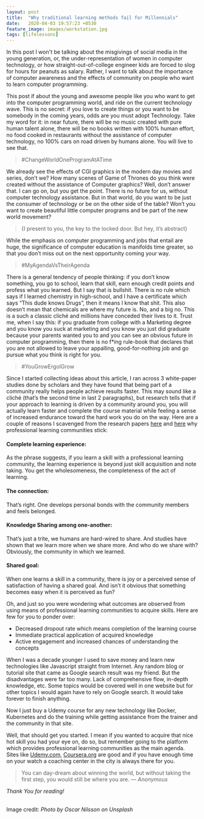 ```yaml
---
layout: post
title:  "Why traditional learning methods fail for Millennials"
date:   2020-04-03 19:57:23 +0530
feature_image: images/workstation.jpg
tags: [lifelessons]
---
```

In this post I won't be talking about the misgivings of social media in the young generation, or, the under-representation of women in computer technology, or how straight-out-of-college engineer kids are forced to slog for hours for peanuts as salary. Rather, I want to talk about the importance of computer awareness and the effects of community on people who want to learn computer programming.

<!--more-->

This post if about the young and awesome people like you who want to get into the computer programming world, and ride on the current technology wave. This is no secret: if you love to create things or you want to be somebody in the coming years, odds are you must adopt Technology. Take my word for it: in near future, there will be no music created with pure human talent alone, there will be no books written with 100% human effort, no food cooked in restaurants without the assistance of computer technology, no 100% cars on road driven by humans alone. You will live to see that.

>#ChangeWorldOneProgramAtATime

We already see the effects of CGI graphics in the modern day movies and series, don’t we? How many scenes of Game of Thrones do you think were created without the assistance of Computer graphics? Well, don’t answer that. I can go on, but you get the point. There is no future for us, without computer technology assistance. But in that world, do you want to be just the consumer of technology or be on the other side of the table? Won’t you want to create beautiful little computer programs and be part of the new world movement?

> {I present to you, the key to the locked door. But hey, it’s abstract}

While the emphasis on computer programming and jobs that entail are huge, the significance of computer education is manifolds time greater, so that you don’t miss out on the next opportunity coming your way.

> #MyAgendaVsTheirAgenda

There is a general tendency of people thinking: if you don’t know something, you go to school, learn that skill, earn enough credit points and profess what you learned. But I say that is bullshit. There is no rule which says if I learned chemistry in high-school, and I have a certificate which says “This dude knows Drugs”, then it means I know that shit. This also doesn’t mean that chemicals are where my future is. No, and a big no. This is a such a classic cliché and millions have conceded their lives to it. Trust me, when I say this: if you graduate from college with a Marketing degree and you know you suck at marketing and you know you just did graduate because your parents wanted you to and you can see an obvious future in computer programming, then there is no f\*ing rule-book that declares that you are not allowed to leave your appalling, good-for-nothing job and go pursue what you think is right for you.

> #YouGrowErgoIGrow

Since I started collecting ideas about this article, I ran across 3 white-paper studies done by scholars and they have found that being part of a community really helps people achieve results faster. This may sound like a cliché (that’s the second time in last 2 paragraphs), but research tells that if your approach to learning is driven by a community around you, you will actually learn faster and complete the course material while feeling a sense of increased endurance toward the hard work you do on the way. Here are a couple of reasons I scavenged from the research papers [here](http://citeseerx.ist.psu.edu/viewdoc/download;jsessionid=8F8F4389C92EEC0AA92B60019402760B?doi=10.1.1.183.1101&rep=rep1&type=pdf) and [here](http://www.sedl.org/pubs/change34/5.html) why professional learning communities stick:

#### Complete learning experience:

 As the phrase suggests, if you learn a skill with a professional learning community, the learning experience is beyond just skill acquisition and note taking. You get the wholesomeness, the completeness of the act of learning.

#### The connection:

 That’s right. One develops personal bonds with the community members and feels belonged.

#### Knowledge Sharing among one-another:

That’s just a trite, we humans are hard-wired to share. And studies have shown that we learn more when we share more. And who do we share with? Obviously, the community in which we learned.

#### Shared goal:

When one learns a skill in a community, there is joy or a perceived sense of satisfaction of having a shared goal. And isn’t it obvious that something becomes easy when it is perceived as fun?

Oh, and just so you were wondering what outcomes are observed from using means of professional learning communities to acquire skills. Here are few for you to ponder over:
* Decreased dropout rate which means completion of the learning course
* Immediate practical application of acquired knowledge
* Active engagement and increased chances of understanding the concepts

When I was a decade younger I used to save money and learn new technologies like Javascript straight from Internet. Any random blog or tutorial site that came as Google search result was my friend. But the disadvantages were far too many. Lack of comprehensive flow, in-depth knowledge, etc. Some topics would be covered well in one website but for other topics I would again have to rely on Google search. It would take forever to finish anything.

Now I just buy a Udemy course for any new technology like Docker, Kubernetes and do the training while getting assistance from the trainer and the community in that site.

Well, that should get you started. I mean if you wanted to acquire that nice hot skill you had your eye on, do so, but remember going to the platform which provides professional learning communities as the main agenda. Sites like [Udemy.com](Udemy.com), [Coursera.org](Coursera.org) are good and if you have enough time on your watch a coaching center in the city is always there for you.

> You can day-dream about winning the world, but without taking the first step, you would still be where you are.
<cite> ― Anonymous</cite>

*Thank You for reading!*

<br>
Image credit: <cite>Photo by Oscar Nilsson on Unsplash</cite>

